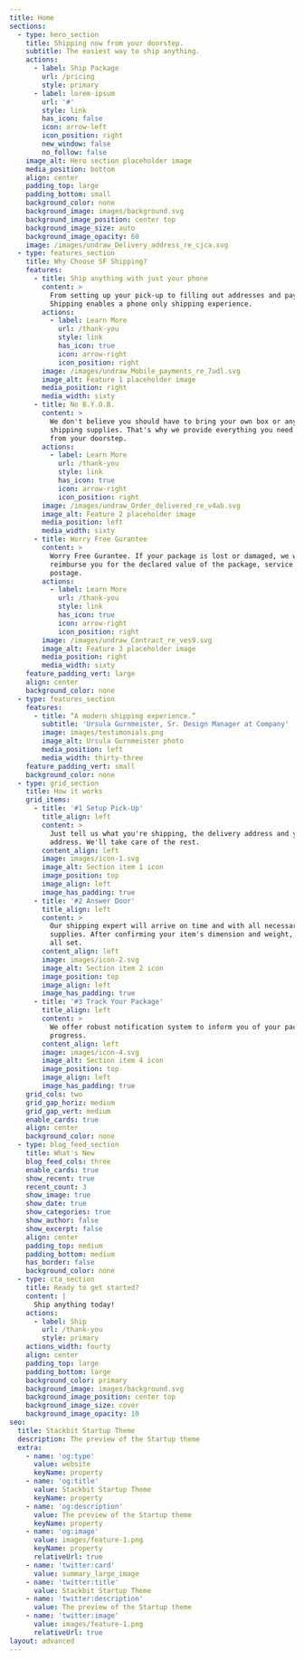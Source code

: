 ```yaml
---
title: Home
sections:
  - type: hero_section
    title: Shipping now from your doorstep.
    subtitle: The easiest way to ship anything.
    actions:
      - label: Ship Package
        url: /pricing
        style: primary
      - label: lorem-ipsum
        url: '#'
        style: link
        has_icon: false
        icon: arrow-left
        icon_position: right
        new_window: false
        no_follow: false
    image_alt: Hero section placeholder image
    media_position: bottom
    align: center
    padding_top: large
    padding_bottom: small
    background_color: none
    background_image: images/background.svg
    background_image_position: center top
    background_image_size: auto
    background_image_opacity: 60
    image: /images/undraw_Delivery_address_re_cjca.svg
  - type: features_section
    title: Why Choose SF Shipping?
    features:
      - title: Ship anything with just your phone
        content: >
          From setting up your pick-up to filling out addresses and payment, SF
          Shipping enables a phone only shipping experience. 
        actions:
          - label: Learn More
            url: /thank-you
            style: link
            has_icon: true
            icon: arrow-right
            icon_position: right
        image: /images/undraw_Mobile_payments_re_7udl.svg
        image_alt: Feature 1 placeholder image
        media_position: right
        media_width: sixty
      - title: No B.Y.O.B.
        content: >
          We don't believe you should have to bring your own box or any other
          shipping supplies. That's why we provide everything you need to ship
          from your doorstep.
        actions:
          - label: Learn More
            url: /thank-you
            style: link
            has_icon: true
            icon: arrow-right
            icon_position: right
        image: /images/undraw_Order_delivered_re_v4ab.svg
        image_alt: Feature 2 placeholder image
        media_position: left
        media_width: sixty
      - title: Worry Free Gurantee
        content: >
          Worry Free Gurantee. If your package is lost or damaged, we will
          reimburse you for the declared value of the package, service fee and
          postage.
        actions:
          - label: Learn More
            url: /thank-you
            style: link
            has_icon: true
            icon: arrow-right
            icon_position: right
        image: /images/undraw_Contract_re_ves9.svg
        image_alt: Feature 3 placeholder image
        media_position: right
        media_width: sixty
    feature_padding_vert: large
    align: center
    background_color: none
  - type: features_section
    features:
      - title: “A modern shipping experience.”
        subtitle: 'Ursula Gurnmeister, Sr. Design Manager at Company'
        image: images/testimonials.png
        image_alt: Ursula Gurnmeister photo
        media_position: left
        media_width: thirty-three
    feature_padding_vert: small
    background_color: none
  - type: grid_section
    title: How it works
    grid_items:
      - title: '#1 Setup Pick-Up'
        title_align: left
        content: >
          Just tell us what you're shipping, the delivery address and your
          address. We'll take care of the rest.
        content_align: left
        image: images/icon-1.svg
        image_alt: Section item 1 icon
        image_position: top
        image_align: left
        image_has_padding: true
      - title: '#2 Answer Door'
        title_align: left
        content: >
          Our shipping expert will arrive on time and with all necessary
          supplies. After confirming your item's dimension and weight, you're
          all set.
        content_align: left
        image: images/icon-2.svg
        image_alt: Section item 2 icon
        image_position: top
        image_align: left
        image_has_padding: true
      - title: '#3 Track Your Package'
        title_align: left
        content: >
          We offer robust notification system to inform you of your package's
          progress.
        content_align: left
        image: images/icon-4.svg
        image_alt: Section item 4 icon
        image_position: top
        image_align: left
        image_has_padding: true
    grid_cols: two
    grid_gap_horiz: medium
    grid_gap_vert: medium
    enable_cards: true
    align: center
    background_color: none
  - type: blog_feed_section
    title: What's New
    blog_feed_cols: three
    enable_cards: true
    show_recent: true
    recent_count: 3
    show_image: true
    show_date: true
    show_categories: true
    show_author: false
    show_excerpt: false
    align: center
    padding_top: medium
    padding_bottom: medium
    has_border: false
    background_color: none
  - type: cta_section
    title: Ready to get started?
    content: |
      Ship anything today!
    actions:
      - label: Ship
        url: /thank-you
        style: primary
    actions_width: fourty
    align: center
    padding_top: large
    padding_bottom: large
    background_color: primary
    background_image: images/background.svg
    background_image_position: center top
    background_image_size: cover
    background_image_opacity: 10
seo:
  title: Stackbit Startup Theme
  description: The preview of the Startup theme
  extra:
    - name: 'og:type'
      value: website
      keyName: property
    - name: 'og:title'
      value: Stackbit Startup Theme
      keyName: property
    - name: 'og:description'
      value: The preview of the Startup theme
      keyName: property
    - name: 'og:image'
      value: images/feature-1.png
      keyName: property
      relativeUrl: true
    - name: 'twitter:card'
      value: summary_large_image
    - name: 'twitter:title'
      value: Stackbit Startup Theme
    - name: 'twitter:description'
      value: The preview of the Startup theme
    - name: 'twitter:image'
      value: images/feature-1.png
      relativeUrl: true
layout: advanced
---
```

